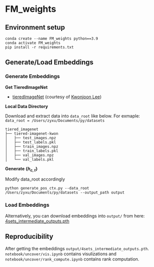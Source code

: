# FM_weights

## Environment setup
```
conda create --name FM_weights python==3.9
conda activate FM_weights
pip install -r requirements.txt
```
## Generate/Load Embeddings 

### Generate Embeddings

**Get TieredImageNet**
- [tieredImageNet](https://drive.google.com/open?id=1nVGCTd9ttULRXFezh4xILQ9lUkg0WZCG) (courtesy of [Kwonjoon Lee](https://github.com/kjunelee/MetaOptNet))

**Local Data Directory**

Download and extract data into `data_root` like below. For exmaple: `data_root = /Users/zyxu/Documents/py/datasets`
```
tiered_imagenet
├── tiered-imagenet-kwon
│   ├── test_images.npz
│   ├── test_labels.pkl
│   ├── train_images.npz
│   ├── train_labels.pkl
│   ├── val_images.npz
│   └── val_labels.pkl
```

**Generate $\{h_{c,t}\}$**

Modify data_root accordingly
```
python generate_pos_ctx.py --data_root /Users/zyxu/Documents/py/datasets --output_path output
```


### Load Embeddings
Alternatively, you can download embeddings into `output/` from here: [4sets_intermediate_outputs.pth](https://drive.google.com/file/d/1ozlyHvSreweNpRQsDnsvdu5MiMkm_ZrS/view?usp=share_link)

## Reproducibility
After getting the embeddings `output/4sets_intermediate_outputs.pth`. `notebook/uncover/vis.ipynb` contains visulizations and `notebook/uncover/rank_compute.ipynb` contains rank computation.
